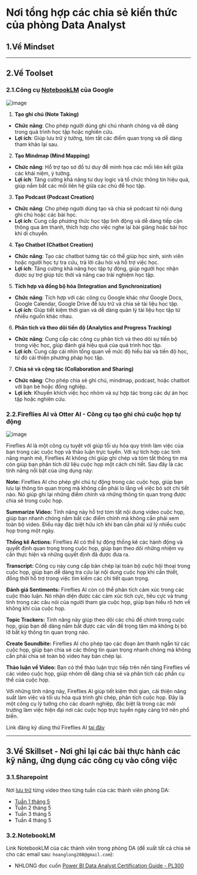 # Nơi tổng hợp các chia sẻ kiến thức của phòng Data Analyst

## 1.Về Mindset

---

## 2.Về Toolset
### 2.1.Công cụ [NotebookLM](https://notebooklm.google.com/) của Google

![image](https://github.com/user-attachments/assets/70d77fe1-4077-4402-9af8-395c98a540dc)

1. **Tạo ghi chú (Note Taking)**
- **Chức năng**: Cho phép người dùng ghi chú nhanh chóng và dễ dàng trong quá trình học tập hoặc nghiên cứu.
- **Lợi ích**: Giúp lưu trữ ý tưởng, tóm tắt các điểm quan trọng và dễ dàng tham khảo lại sau.

2. **Tạo Mindmap (Mind Mapping)**
- **Chức năng**: Hỗ trợ tạo sơ đồ tư duy để minh họa các mối liên kết giữa các khái niệm, ý tưởng.
- **Lợi ích**: Tăng cường khả năng tư duy logic và tổ chức thông tin hiệu quả, giúp nắm bắt các mối liên hệ giữa các chủ đề học tập.

3. **Tạo Podcast (Podcast Creation)**
- **Chức năng**: Cho phép người dùng tạo và chia sẻ podcast từ nội dung ghi chú hoặc các bài học.
- **Lợi ích**: Cung cấp phương thức học tập linh động và dễ dàng tiếp cận thông qua âm thanh, thích hợp cho việc nghe lại bài giảng hoặc bài học khi di chuyển.

4. **Tạo Chatbot (Chatbot Creation)**
- **Chức năng**: Tạo các chatbot tương tác có thể giúp học sinh, sinh viên hoặc người học tự tra cứu, trả lời câu hỏi và hỗ trợ việc học.
- **Lợi ích**: Tăng cường khả năng học tập tự động, giúp người học nhận được sự trợ giúp tức thời và nâng cao trải nghiệm học tập.

5. **Tích hợp và đồng bộ hóa (Integration and Synchronization)**
- **Chức năng**: Tích hợp với các công cụ Google khác như Google Docs, Google Calendar, Google Drive để lưu trữ và chia sẻ tài liệu học tập.
- **Lợi ích**: Giúp tiết kiệm thời gian và dễ dàng quản lý tài liệu học tập từ nhiều nguồn khác nhau.

6. **Phân tích và theo dõi tiến độ (Analytics and Progress Tracking)**
- **Chức năng**: Cung cấp các công cụ phân tích và theo dõi sự tiến bộ trong việc học, giúp đánh giá hiệu quả của quá trình học tập.
- **Lợi ích**: Cung cấp cái nhìn tổng quan về mức độ hiểu bài và tiến độ học, từ đó cải thiện phương pháp học tập.

7. **Chia sẻ và cộng tác (Collaboration and Sharing)**
- **Chức năng**: Cho phép chia sẻ ghi chú, mindmap, podcast, hoặc chatbot với bạn bè hoặc đồng nghiệp.
- **Lợi ích**: Khuyến khích việc học nhóm và sự hợp tác trong các dự án học tập hoặc nghiên cứu.

### 2.2.Fireflies AI và Otter AI - Công cụ tạo ghi chú cuộc họp tự động

![image](https://github.com/user-attachments/assets/e73c160d-3747-42b5-b781-fdc2917006cc)

Fireflies AI là một công cụ tuyệt vời giúp tối ưu hóa quy trình làm việc của bạn trong các cuộc họp và thảo luận trực tuyến. Với sự tích hợp các tính năng mạnh mẽ, Fireflies AI không chỉ giúp ghi chép và tóm tắt thông tin mà còn giúp bạn phân tích dữ liệu cuộc họp một cách chi tiết. Sau đây là các tính năng nổi bật của ứng dụng này:

**Note:** Fireflies AI cho phép ghi chú tự động trong các cuộc họp, giúp bạn lưu lại thông tin quan trọng mà không cần phải lo lắng về việc bỏ sót chi tiết nào. Nó giúp ghi lại những điểm chính và những thông tin quan trọng được chia sẻ trong cuộc họp.

**Summarize Video:** Tính năng này hỗ trợ tóm tắt nội dung video cuộc họp, giúp bạn nhanh chóng nắm bắt các điểm chính mà không cần phải xem toàn bộ video. Điều này đặc biệt hữu ích khi bạn cần phải xử lý nhiều cuộc họp trong một ngày.

**Thống kê Actions:** Fireflies AI có thể tự động thống kê các hành động và quyết định quan trọng trong cuộc họp, giúp bạn theo dõi những nhiệm vụ cần thực hiện và những quyết định đã được đưa ra.

**Transcript:** Công cụ này cung cấp bản chép lại toàn bộ cuộc hội thoại trong cuộc họp, giúp bạn dễ dàng tra cứu lại nội dung cuộc họp khi cần thiết, đồng thời hỗ trợ trong việc tìm kiếm các chi tiết quan trọng.

**Đánh giá Sentiments:** Fireflies AI còn có thể phân tích cảm xúc trong các cuộc thảo luận. Nó nhận diện được các cảm xúc tích cực, tiêu cực và trung tính trong các câu nói của người tham gia cuộc họp, giúp bạn hiểu rõ hơn về không khí của cuộc họp.

**Topic Trackers:** Tính năng này giúp theo dõi các chủ đề chính trong cuộc họp, giúp bạn dễ dàng nắm bắt được các vấn đề trọng tâm mà không bị bỏ lỡ bất kỳ thông tin quan trọng nào.

**Create Soundbite:** Fireflies AI cho phép tạo các đoạn âm thanh ngắn từ các cuộc họp, giúp bạn chia sẻ các thông tin quan trọng nhanh chóng mà không cần phải chia sẻ toàn bộ video hay bản chép lại.

**Thảo luận về Video:** Bạn có thể thảo luận trực tiếp trên nền tảng Fireflies về các video cuộc họp, giúp nhóm dễ dàng chia sẻ và phân tích các phần cụ thể của cuộc họp.

Với những tính năng này, Fireflies AI giúp tiết kiệm thời gian, cải thiện năng suất làm việc và tối ưu hóa quá trình ghi chép, phân tích cuộc họp. Đây là một công cụ lý tưởng cho các doanh nghiệp, đặc biệt là trong các môi trường làm việc hiện đại nơi các cuộc họp trực tuyến ngày càng trở nên phổ biến.

Link đăng ký dùng thử Fireflies AI [tại đây](https://app.fireflies.ai/login?referralCode=01JQJKFR2VWMJW28XXAYY6K0SS)

---

## 3.Về Skillset - Nơi ghi lại các bài thực hành các kỹ năng, ứng dụng các công cụ vào công việc

### 3.1.Sharepoint

Nơi [lưu trữ](https://foxai.sharepoint.com/:f:/s/TaiLieuTTSXFoxAI/EsDZLWSaqn1Bk_Uo1aqXOIQBDXGbVYJanPV0oJZGlfS67g?e=DiapDF) từng video theo từng tuần của các thành viên phòng DA:
- [Tuần 1 tháng 5](https://github.com/hoanglong8/FoxAI-Elearning/blob/main/T%C3%B3m%20t%E1%BA%AFt%20kh%C3%B3a%20h%E1%BB%8Dc%20%26%20t%C3%A0i%20li%E1%BB%87u/Tu%E1%BA%A7n%201%20th%C3%A1ng%205.md)
- Tuần 2 tháng 5
- Tuần 3 tháng 5
- Tuần 4 tháng 5

### 3.2.NotebookLM

Link NotebookLM của các thành viên trong phòng DA (đề xuất tất cả chia sẻ cho các email sau: `hoanglong208@gmail.com`):

- NHLONG đọc cuốn [Power BI Data Analyst Certification Guide - PL300](https://notebooklm.google.com/notebook/54107a13-fed7-4b65-8b1f-f519596da721) 
